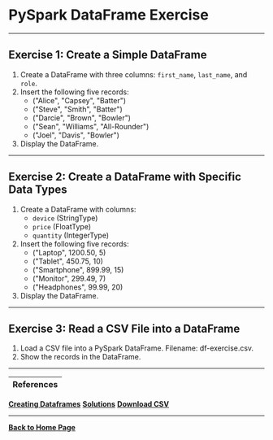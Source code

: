 # PySpark DataFrame Exercise
---

## Exercise 1: Create a Simple DataFrame

1. Create a DataFrame with three columns: `first_name`, `last_name`, and `role`.
2. Insert the following five records:
   - ("Alice", "Capsey", "Batter")
   - ("Steve", "Smith", "Batter")
   - ("Darcie", "Brown", "Bowler")
   - ("Sean", "Williams", "All-Rounder")
   - ("Joel", "Davis", "Bowler")
3. Display the DataFrame.

---

## Exercise 2: Create a DataFrame with Specific Data Types

1. Create a DataFrame with columns:
   - `device` (StringType)
   - `price` (FloatType)
   - `quantity` (IntegerType)
2. Insert the following five records:
   - ("Laptop", 1200.50, 5)
   - ("Tablet", 450.75, 10)
   - ("Smartphone", 899.99, 15)
   - ("Monitor", 299.49, 7)
   - ("Headphones", 99.99, 20)
3. Display the DataFrame.

---

## Exercise 3: Read a CSV File into a DataFrame

1. Load a CSV file into a PySpark DataFrame. Filename: df-exercise.csv.
2. Show the records in the DataFrame.

---

| References |
| ---------- |
**[Creating Dataframes](https://github.com/RahulRoy-rsp/Learning_PySpark/blob/main/Dataframes/dataframes.md)**
**[Solutions](https://github.com/RahulRoy-rsp/Learning_PySpark/blob/main/Dataframes/df-solutions.md)**
**[Download CSV](https://github.com/RahulRoy-rsp/Learning_PySpark/blob/main/Dataframes/csv-files)**

---
**[Back to Home Page](https://github.com/RahulRoy-rsp/Learning_PySpark)**
